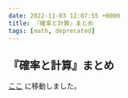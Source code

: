 ```yaml
---
date: 2022-11-03 12:07:55 +0000
title: 『確率と計算』まとめ
tags: [math, deprecated]
---
```


## 『確率と計算』まとめ

[ここ](./alicebook) に移動しました。


